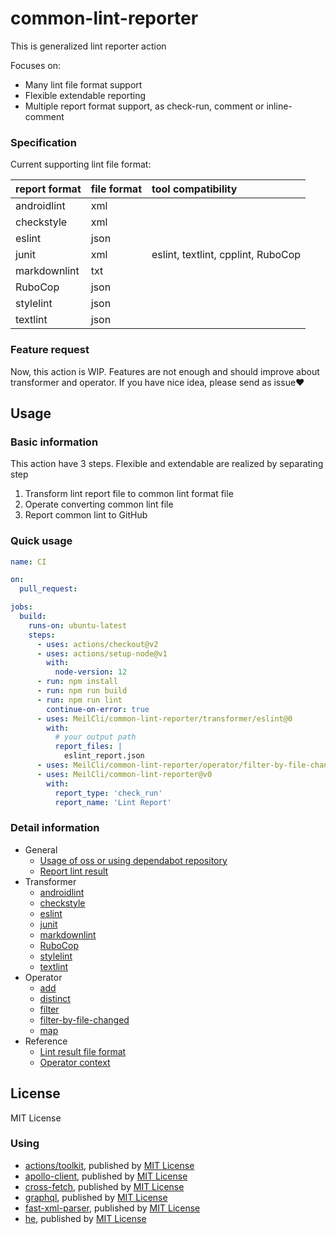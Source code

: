 # common-lint-reporter
This is generalized lint reporter action

Focuses on:
- Many lint file format support
- Flexible extendable reporting
- Multiple report format support, as check-run, comment or inline-comment

### Specification
Current supporting lint file format:

|report format|file format|tool compatibility|
|:--|:--|:--|
|androidlint|xml||
|checkstyle|xml||
|eslint|json||
|junit|xml|eslint, textlint, cpplint, RuboCop|
|markdownlint|txt||
|RuboCop|json||
|stylelint|json||
|textlint|json||

### Feature request
Now, this action is WIP. Features are not enough and should improve about transformer and operator. If you have nice idea, please send as issue:heart:

## Usage
### Basic information
This action have 3 steps. Flexible and extendable are realized by separating step

1. Transform lint report file to common lint format file
1. Operate converting common lint file
1. Report common lint to GitHub

### Quick usage
```yml
name: CI

on:
  pull_request:

jobs:
  build:
    runs-on: ubuntu-latest
    steps:
      - uses: actions/checkout@v2
      - uses: actions/setup-node@v1
        with:
          node-version: 12
      - run: npm install
      - run: npm run build
      - run: npm run lint
        continue-on-error: true
      - uses: MeilCli/common-lint-reporter/transformer/eslint@0
        with:
          # your output path
          report_files: |
            eslint_report.json
      - uses: MeilCli/common-lint-reporter/operator/filter-by-file-changed@v0
      - uses: MeilCli/common-lint-reporter@v0
        with:
          report_type: 'check_run'
          report_name: 'Lint Report'
```

### Detail information
- General
  - [Usage of oss or using dependabot repository](documents/oss-or-dependabot-usage.md)
  - [Report lint result](documents/report-lint-result.md)
- Transformer
  - [androidlint](documents/transformer/androidlint.md)
  - [checkstyle](documents/transformer/checkstyle.md)
  - [eslint](documents/transformer/eslint.md)
  - [junit](documents/transformer/junit.md)
  - [markdownlint](documents/transformer/markdownlint.md)
  - [RuboCop](documents/transformer/rubocop.md)
  - [stylelint](documents/transformer/stylelint.md)
  - [textlint](documents/transformer/textlint.md)
- Operator
  - [add](documents/operator/add.md)
  - [distinct](documents/operator/distinct.md)
  - [filter](documents/operator/filter.md)
  - [filter-by-file-changed](documents/operator/filter-by-file-changed.md)
  - [map](documents/operator/map.md)
- Reference
  - [Lint result file format](documents/lint-result.md)
  - [Operator context](documents/operator/context.md)

## License
MIT License

### Using
- [actions/toolkit](https://github.com/actions/toolkit), published by [MIT License](https://github.com/actions/toolkit/blob/master/LICENSE.md)
- [apollo-client](https://github.com/apollographql/apollo-client), published by [MIT License](https://github.com/apollographql/apollo-client/blob/main/LICENSE)
- [cross-fetch](https://github.com/lquixada/cross-fetch), published by [MIT License](https://github.com/lquixada/cross-fetch/blob/main/LICENSE)
- [graphql](https://github.com/graphql/graphql-js), published by [MIT License](https://github.com/graphql/graphql-js/blob/main/LICENSE)
- [fast-xml-parser](https://github.com/NaturalIntelligence/fast-xml-parser), published by [MIT License](https://github.com/NaturalIntelligence/fast-xml-parser/blob/master/LICENSE)
- [he](https://github.com/mathiasbynens/he), published by [MIT License](https://github.com/mathiasbynens/he/blob/master/LICENSE-MIT.txt)
